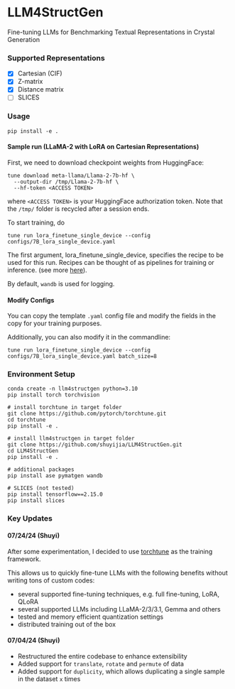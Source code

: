 # LLM4StructGen
Fine-tuning LLMs for Benchmarking Textual Representations in Crystal Generation

### Supported Representations
- [x] Cartesian (CIF)
- [x] Z-matrix
- [x] Distance matrix
- [ ] SLICES

### Usage
```
pip install -e .
```

#### Sample run (LLaMA-2 with LoRA on Cartesian Representations)
First, we need to download checkpoint weights from HuggingFace:
```
tune download meta-llama/Llama-2-7b-hf \
  --output-dir /tmp/Llama-2-7b-hf \
  --hf-token <ACCESS TOKEN>
```
where `<ACCESS TOKEN>` is your HuggingFace authorization token. Note that the `/tmp/` folder is recycled after a session ends.

To start training, do

```
tune run lora_finetune_single_device --config configs/7B_lora_single_device.yaml
```

The first argument, lora_finetune_single_device, specifies the recipe to be used for this run. Recipes can be thought of as pipelines for training or inference. (see more [here](https://pytorch.org/torchtune/main/deep_dives/recipe_deepdive.html)).

By default, `wandb` is used for logging.

#### Modify Configs
You can copy the template `.yaml` config file and modify the fields in the copy for your training purposes. 

Additionally, you can also modify it in the commandline:

```
tune run lora_finetune_single_device --config configs/7B_lora_single_device.yaml batch_size=8
```

### Environment Setup
```
conda create -n llm4structgen python=3.10
pip install torch torchvision

# install torchtune in target folder
git clone https://github.com/pytorch/torchtune.git
cd torchtune
pip install -e .

# install llm4structgen in target folder
git clone https://github.com/shuyijia/LLM4StructGen.git
cd LLM4StructGen
pip install -e .

# additional packages
pip install ase pymatgen wandb

# SLICES (not tested)
pip install tensorflow==2.15.0
pip install slices
```

### Key Updates
#### 07/24/24 (Shuyi)
After some experimentation, I decided to use [torchtune](https://github.com/pytorch/torchtune) as the training framework. 

This allows us to quickly fine-tune LLMs with the following benefits without writing tons of custom codes:
- several supported fine-tuning techniques, e.g. full fine-tuning, LoRA, QLoRA
- several supported LLMs including LLaMA-2/3/3.1, Gemma and others 
- tested and memory efficient quantization settings
- distributed training out of the box 

#### 07/04/24 (Shuyi)
- Restructured the entire codebase to enhance extensibility
- Added support for `translate`, `rotate` and `permute` of data
- Added support for `duplicity`, which allows duplicating a single sample in the dataset `x` times